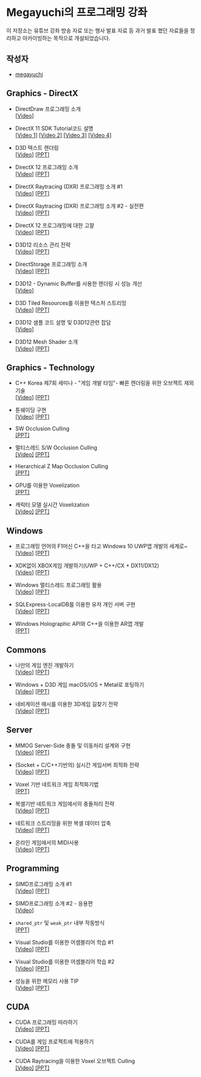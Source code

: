 # Megayuchi의 프로그래밍 강좌
이 저장소는 유튜브 강좌 방송 자료 또는 행사 발표 자료 등 과거 발표 했던 자료들을 정리하고 아카이빙하는 목적으로 개설되었습니다.

## 작성자
- [megayuchi](https://github.com/megayuchi)


## Graphics - DirectX
- DirectDraw 프로그래밍 소개  
[[Video]](https://www.youtube.com/live/J0MNKUYw1zY)

- DirectX 11 SDK Tutorial코드 설명  
[[Video 1]](https://www.youtube.com/live/NTvhVxSC_80?si=EZl8gKahuFkLGW2X)
[[Video 2]](https://www.youtube.com/live/Oy9qOGviAGY?si=2ElAGxIHKX-qZF8T)
[[Video 3]](https://www.youtube.com/live/NTvhVxSC_80?si=EZl8gKahuFkLGW2X)
[[Video 4]](https://www.youtube.com/live/k23Uy954s9I?si=dYf6bLhXKHkigAR)

- D3D 텍스트 렌더링  
[[Video]](https://www.youtube.com/live/-MUDpAZMN0Y?si=d7TJuzpP-UvnX9V1)
[[PPT]](./docs/2021_0813_D3D%20%ED%85%8D%EC%8A%A4%ED%8A%B8%20%EB%A0%8C%EB%8D%94%EB%A7%81.pdf)

- DirectX 12 프로그래밍 소개  
[[Video]](https://www.youtube.com/live/Z9veGJv7nPE?si=uiLcmN37xcvcobIX)
[[PPT]](./docs/2020_0907_DirectX%2012%20%EC%97%94%EC%A7%84%20%EA%B0%9C%EB%B0%9C%20Ver%201.5.pdf)

- DirectX Raytracing (DXR) 프로그래밍 소개 #1  
[[Video]](https://www.youtube.com/live/ALcVb5b68Zw?si=gshTptg2_8Xj6ffU)
[[PPT]](./docs/2021_0302_DirectX%20Raytracing%20(DXR).pdf)

- DirectX Raytracing (DXR) 프로그래밍 소개 #2 - 실전편  
[[Video]](https://www.youtube.com/live/4PerBeSNU4Q?si=vHR32MwYHZcPMLx9)
[[PPT]](./docs/2021_0302_DirectX%20Raytracing%20(DXR).pdf)

- DirectX 12 프로그래밍에 대한 고찰  
[[Video]](https://www.youtube.com/live/sWyTNC1vDLk?si=1iy3PTx56MAxQJdS)
[[PPT]](./docs/2021_0420_DirectX%2012%20%ED%94%84%EB%A1%9C%EA%B7%B8%EB%9E%98%EB%B0%8D%EC%97%90%20%EB%8C%80%ED%95%9C%20%EA%B3%A0%EC%B0%B0.pdf)

- D3D12 리소스 관리 전략  
[[Video]](https://www.youtube.com/live/lHlAloRa-HI?si=F6tRInpXOxHGHsBu)
[[PPT]](./docs/2021_0518_D3D12%20%EB%A6%AC%EC%86%8C%EC%8A%A4%20%EA%B4%80%EB%A6%AC%20%EC%A0%84%EB%9E%B5.pdf)

- DirectStorage 프로그래밍 소개  
[[Video]](https://www.youtube.com/live/sRmWK7BXq8A?si=_XBugs-F5Pv0biFp)
[[PPT]](./docs/2022_0405_DirectStroage%ED%94%84%EB%A1%9C%EA%B7%B8%EB%9E%98%EB%B0%8D%EC%86%8C%EA%B0%9C.pdf)

- D3D12 - Dynamic Buffer를 사용한 렌더링 시 성능 개선  
[[Video]](https://www.youtube.com/live/zcO6OAvkHJY?si=5XUM3w5IPw8oaTLM)

- D3D Tiled Resources를 이용한 텍스처 스트리밍  
[[Video]](https://www.youtube.com/live/VrNZel0Bju4?si=qsVPMhW3AB2HkFaI)
[[PPT]](./docs/2023_0613_D3D%20TiledResources%EB%A5%BC%20%EC%9D%B4%EC%9A%A9%ED%95%9C%20%ED%85%8D%EC%8A%A4%EC%B2%98%EC%8A%A4%ED%8A%B8%EB%A6%AC%EB%B0%8D.pdf)

- D3D12 샘플 코드 설명 및 D3D12관련 잡담  
[[Video]](https://www.youtube.com/live/4tNYu2UtMks?si=cP0DvgtTFvSytkXd)

- D3D12 Mesh Shader 소개  
[[Video]](https://www.youtube.com/live/5b4IGWL50lQ?si=U5hAT8ghRsWy8sgF)
[[PPT]](./docs/2023_0816_D3D12%20Mesh%20Shader%20%EC%86%8C%EA%B0%9C.pdf)

## Graphics - Technology
- C++ Korea 제7회 세미나 - "게임 개발 타임"- 빠른 렌더링을 위한 오브젝트 제외 기술  
[[Video]](https://www.youtube.com/live/wnBRg5c5-bk?si=3f5iIbqKyfxoJV_c&t=14233)
[[PPT]](./docs/2020_0723_%EB%B9%A0%EB%A5%B8%20%EB%A0%8C%EB%8D%94%EB%A7%81%EC%9D%84%20%EC%9C%84%ED%95%9C%20%EC%98%A4%EB%B8%8C%EC%A0%9D%ED%8A%B8%20%EC%A0%9C%EC%99%B8%20%EA%B8%B0%EC%88%A0.pdf)

- 툰쉐이딩 구현  
[[Video]](https://www.youtube.com/live/AWAGCPtIbWw?si=Y9yHwCkkKSiwc7vH)
[[PPT]](./docs/2021_0817_%ED%88%B0%EC%89%90%EC%9D%B4%EB%94%A9%20%EA%B5%AC%ED%98%84.pdf)

- SW Occlusion Culling   
[[PPT]](./docs/2018_0802_SW%20Occlusion%20Culling.pdf)

- 멀티스레드 S/W Occlusion Culling  
[[Video]](https://www.youtube.com/live/JhqmjL8nSA8?si=C5NT1YhYwF5tqu-g)
[[PPT]](./docs/2022_0712_SWOcclusion%20Culling%20%EB%A9%80%ED%8B%B0%EC%8A%A4%EB%A0%88%EB%94%A9.pdf)

- Hierarchical Z Map Occlusion Culling  
[[PPT]](./docs/2012_1122_Hierarchical%20Z%20Map%20Occlusion%20Culling.pdf)

- GPU를 이용한 Voxelization  
[[PPT]](./docs/2019_0417_Voxelizaition_with_GPU.pdf)

- 캐릭터 모델 실시간 Voxelization   
[[Video]](https://www.youtube.com/live/diT9qY91MWU?si=kdvAyIKmyuq3OCKs)
[[PPT]](./docs/2021_0720_%EC%BA%90%EB%A6%AD%ED%84%B0%20%EB%AA%A8%EB%8D%B8%20%EC%8B%A4%EC%8B%9C%EA%B0%84%20Voxelization.pdf)

## Windows
- 프로그래밍 언어의 F1머신 C++을 타고 Windows 10 UWP앱 개발의 세계로~  
[[Video]](https://youtu.be/cWHSwyLDC80?si=MMYwWNOnC6eJO1TS)
[[PPT]](./docs/2015_1118_TechDays2015_dev_uwp_with_c%2B%2B.pdf)

- XDK없이 XBOX게임 개발하기(UWP + C++/CX + DX11/DX12)  
[[Video]](https://www.youtube.com/live/d9RXIWTwpkQ?si=2z0IryAmwODZ9O52)
[[PPT]](./docs/2020_1008_xbox_dev_without_xdk.pdf)

- Windows 멀티스레드 프로그래밍 활용   
[[Video]](https://www.youtube.com/live/g1Gi4-w0xtA?si=pUfOpdd3Cm2kvBeT)
[[PPT]](./docs/2021_0505_Windows%EB%A9%80%ED%8B%B0%EC%8A%A4%EB%A0%88%EB%93%9C%ED%94%84%EB%A1%9C%EA%B7%B8%EB%9E%98%EB%B0%8D.pdf)

- SQLExpress-LocalDB를 이용한 유저 개인 서버 구현  
[[Video]](https://www.youtube.com/live/HoGLQE52KCE?si=5J64r6a4wypIzKs7)
[[PPT]](./docs/2021_1012_sqlexpress-localdb%EB%A5%BC%20%EC%9D%B4%EC%9A%A9%ED%95%9C%20%EC%9C%A0%EC%A0%80%20%EA%B0%9C%EC%9D%B8%20%EC%84%9C%EB%B2%84%20%EA%B5%AC%ED%98%84.pdf)

- Windows Holographic API와 C++을 이용한 AR앱 개발  
[[PPT]](./docs/2017_0218_Windows%20Holographic%20API와%20C%2B%2B을%20이용한%20AR앱%20개발.pdf)

## Commons
- 나만의 게임 엔진 개발하기  
[[Video]](https://www.youtube.com/live/U1SwXXcKzNU?si=B_Yq15zFgMmvdGiz)
[[PPT]](./docs/2021_0406_%EB%82%98%EB%A7%8C%EC%9D%98%20%EA%B2%8C%EC%9E%84%EC%97%94%EC%A7%84%20%EA%B0%9C%EB%B0%9C%ED%95%98%EA%B8%B0.pdf)

- Windows + D3D 게임 macOS/iOS + Metal로 포팅하기  
[[Video]](https://www.youtube.com/live/YzywKct1yHU?si=oi3sVKEYcnPCnSPO)
[[PPT]](./docs/2023_0214_Win-D3D_to_iOS-macOS-Metal.pdf)

- 네비게이션 매시를 이용한 3D게임 길찾기 전략  
[[Video]](https://www.youtube.com/live/8-4KzycX_9o?si=aVsgp32Jx8RaNDFI)
[[PPT]](./docs/2021_0706_%EB%84%A4%EB%B9%84%EA%B2%8C%EC%9D%B4%EC%85%98%20%EB%A7%A4%EC%8B%9C%EB%A5%BC%20%EC%9D%B4%EC%9A%A9%ED%95%9C%203D%EA%B2%8C%EC%9E%84%20%EA%B8%B8%EC%B0%BE%EA%B8%B0%20%EC%A0%84%EB%9E%B5.pdf)

## Server
- MMOG Server-Side 충돌 및 이동처리 설계와 구현  
[[Video]](https://www.youtube.com/live/bCe7g35Ua3I?si=EDKY50nAoG9Pgio4)
[[PPT]](./docs/2014_0614_MMOG%20Server-Side%20%EC%B6%A9%EB%8F%8C%20%EB%B0%8F%20%EC%9D%B4%EB%8F%99%EC%B2%98%EB%A6%AC.pdf)

- (Socket + C/C++기반의) 실시간 게임서버 최적화 전략  
[[Video]](https://www.youtube.com/live/LBo_rKN_e-I?si=-JF71kbHUCboo-uN)
[[PPT]](./docs/2020_0215_%EC%8B%A4%EC%8B%9C%EA%B0%84%20%EA%B2%8C%EC%9E%84%EC%84%9C%EB%B2%84%20%EC%B5%9C%EC%A0%81%ED%99%94%20%EC%A0%84%EB%9E%B5.pdf)

- Voxel 기반 네트워크 게임 최적화기법  
[[PPT]](./docs/2018_0804_Voxel기반%20네트워크%20게임%20최적화기법.pdf)

- 복셀기반 네트워크 게임에서의 충돌처리 전략  
[[Video]](https://www.youtube.com/live/V4I4u01W7QY?si=srD8kQn3kISzkm58)
[[PPT]](./docs/2021_1109_%EB%B3%B5%EC%85%80%20%EA%B8%B0%EB%B0%98%20%EB%84%A4%ED%8A%B8%EC%9B%8C%ED%81%AC%20%EA%B2%8C%EC%9E%84%20%EC%B6%A9%EB%8F%8C%EC%B2%98%EB%A6%AC%20%EC%A0%84%EB%9E%B5.pdf)

- 네트워크 스트리밍을 위한 복셀 데이터 압축  
[[Video]](https://www.youtube.com/live/pOMCeUpbecc?si=q52lbRCElQHaUGRi)
[[PPT]](./docs/2022_0104_%EB%84%A4%ED%8A%B8%EC%9B%8C%ED%81%AC%20%EC%8A%A4%ED%8A%B8%EB%A6%AC%EB%B0%8D%EC%9D%84%20%EC%9C%84%ED%95%9C%20%EB%B3%B5%EC%85%80%20%EB%8D%B0%EC%9D%B4%ED%84%B0%20%EC%95%95%EC%B6%95.pdf)

- 온라인 게임에서의 MIDI사용  
[[Video]](https://www.youtube.com/live/KxijpHCepCQ?si=ClyqLU-8dRXPt__U)
[[PPT]](./docs/2021_0803_%EA%B2%8C%EC%9E%84%EC%97%90%EC%84%9C%EC%9D%98%20MIDI%EC%82%AC%EC%9A%A9.pdf)

## Programming
- SIMD프로그래밍 소개 #1  
[[Video]](https://www.youtube.com/live/vMmggKKimOw?si=hXgO5q3mQTeJH28P)
[[PPT]](./docs/2021_0213_SIMD%ED%94%84%EB%A1%9C%EA%B7%B8%EB%9E%98%EB%B0%8D%20%EC%86%8C%EA%B0%9C.pdf)

- SIMD프로그래밍 소개 #2 - 응용편  
[[Video]](https://www.youtube.com/live/jsW6mKzE_gw?si=cRoG1KAGQgKuRvou)

- `shared_ptr` 및 `weak_ptr` 내부 작동방식  
[[PPT]](./docs/2018_1128_shared_ptr%2C%20weak_ptr작동방식%20내부.pdf)

- Visual Studio를 이용한 어셈블리어 학습 #1  
[[Video]](https://www.youtube.com/live/cEnpeDMAw_Y?si=3cnRVFcsh7np-yjF)
[[PPT]](./docs/2021_0601_Learn_asm_with_VS_part_1.pdf)

- Visual Studio를 이용한 어셈블리어 학습 #2  
[[Video]](https://www.youtube.com/live/D83qM9D2I3E?si=_Zy4bZKbMKsrrciU)
[[PPT]](./docs/2021_0615_Learn_asm_with_VS_part_2.pdf)

- 성능을 위한 메모리 사용 TIP  
[[Video]](https://www.youtube.com/live/wB74q02x_P0?si=EGq87VTfoqbxFzFt)
[[PPT]](./docs/2021_0928_%EB%A9%94%EB%AA%A8%EB%A6%AC%20%EA%B4%80%EB%A6%AC%20Tip.pdf)


## CUDA
- CUDA 프로그래밍 따라하기  
[[Video]](https://www.youtube.com/live/gSgZNdT9414?si=jVMdjjEsZL75dK07)
[[PPT]](./docs/2021_1026_CUDA%ED%94%84%EB%A1%9C%EA%B7%B8%EB%9E%98%EB%B0%8D%20%EB%94%B0%EB%9D%BC%ED%95%98%EA%B8%B0.pdf)

- CUDA를 게임 프로젝트에 적용하기  
[[Video]](https://www.youtube.com/live/_Lugp-yAFD4?si=jdGhDF93N_zVqlgb)
[[PPT]](./docs/2018_0527_CUDA%EB%A5%BC%20%EA%B2%8C%EC%9E%84%20%ED%94%84%EB%A1%9C%EC%A0%9D%ED%8A%B8%EC%97%90%20%EC%A0%81%EC%9A%A9%ED%95%98%EA%B8%B0.pdf)

- CUDA Raytracing을 이용한 Voxel 오브젝트 Culling  
[[Video]](https://www.youtube.com/live/-KQWLim3zvQ?si=s--HatIFanqWVJxo)
[[PPT]](./docs/2021_0914_CUDA%20Raytracing%EC%9D%84%20%EC%9D%B4%EC%9A%A9%ED%95%9C%20%EB%B3%B5%EC%85%80%EC%98%A4%EB%B8%8C%EC%A0%9D%ED%8A%B8%20%EA%B0%80%EC%8B%9C%EC%84%B1%EA%B2%80%EC%82%AC.pdf)







